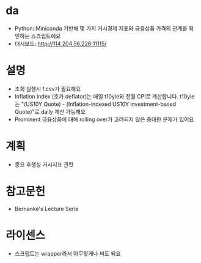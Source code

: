 # da
 - Python::Miniconda 기반해 몇 가지 거시경제 지표와 금융상품 가격의 관계를 확인하는 스크립트예요
 - 대시보드::http://114.204.56.226:11115/

# 설명
 - 초회 실행시 f.csv가 필요해요
 - Inflation Index (호가 deflator)는 매일 t10yie와 전월 CPI로 계산합니다. t10yie는 "(US10Y Quote) - (Inflation-indexed US10Y investment-based Quote)"로 daily 계산 가능해요
 - Prominent 금융상품에 대해 rolling over가 고려되지 않은 중대한 문제가 있어요

# 계획
 - 중요 후행성 거시지표 관련

# 참고문헌
 - Bernanke's Lecture Serie

# 라이센스
 - 스크립트는 wrapper라서 아무렇게나 써도 되요
